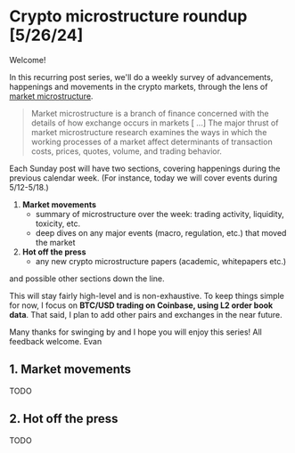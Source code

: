 # Crypto microstructure roundup [5/26/24]

Welcome!

In this recurring post series, we'll do a weekly survey of advancements, happenings and movements in the crypto markets, through the lens of [market microstructure](https://en.wikipedia.org/wiki/Market_microstructure).

> Market microstructure is a branch of finance concerned with the details of how exchange occurs in markets [ ...] The major thrust of market microstructure research examines the ways in which the working processes of a market affect determinants of transaction costs, prices, quotes, volume, and trading behavior.

Each Sunday post will have two sections, covering happenings during the previous calendar week. (For instance, today we will cover events during 5/12-5/18.)

1. **Market movements**
    - summary of microstructure over the week: trading activity, liquidity, toxicity, etc.
    - deep dives on any major events (macro, regulation, etc.) that moved the market
2. **Hot off the press**
    - any new crypto microstructure papers (academic, whitepapers etc.)

and possible other sections down the line.

This will stay fairly high-level and is non-exhaustive. To keep things simple for now, I focus on **BTC/USD trading on Coinbase, using L2 order book data**. That said, I plan to add other pairs and exchanges in the near future.

Many thanks for swinging by and I hope you will enjoy this series! All feedback welcome.
Evan

## 1. Market movements

TODO

## 2. Hot off the press

TODO

